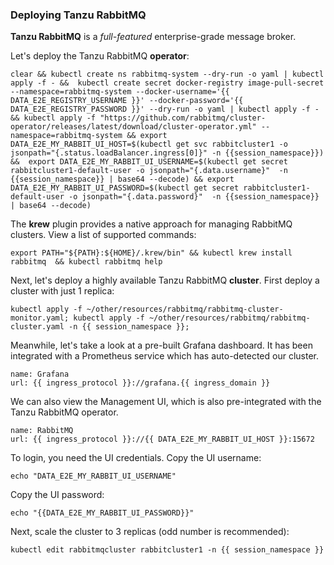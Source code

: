 
### Deploying Tanzu RabbitMQ

**Tanzu RabbitMQ** is a _full-featured_ enterprise-grade message broker.

Let's deploy the Tanzu RabbitMQ **operator**:

```execute
clear && kubectl create ns rabbitmq-system --dry-run -o yaml | kubectl apply -f - &&  kubectl create secret docker-registry image-pull-secret --namespace=rabbitmq-system --docker-username='{{ DATA_E2E_REGISTRY_USERNAME }}' --docker-password='{{ DATA_E2E_REGISTRY_PASSWORD }}' --dry-run -o yaml | kubectl apply -f - && kubectl apply -f "https://github.com/rabbitmq/cluster-operator/releases/latest/download/cluster-operator.yml" --namespace=rabbitmq-system && export DATA_E2E_MY_RABBIT_UI_HOST=$(kubectl get svc rabbitcluster1 -o jsonpath="{.status.loadBalancer.ingress[0]}" -n {{session_namespace}}) &&  export DATA_E2E_MY_RABBIT_UI_USERNAME=$(kubectl get secret rabbitcluster1-default-user -o jsonpath="{.data.username}"  -n {{session_namespace}} | base64 --decode) && export DATA_E2E_MY_RABBIT_UI_PASSWORD=$(kubectl get secret rabbitcluster1-default-user -o jsonpath="{.data.password}"  -n {{session_namespace}} | base64 --decode)
```

The **krew** plugin provides a native approach for managing RabbitMQ clusters. View a list of supported commands:
```execute
export PATH="${PATH}:${HOME}/.krew/bin" && kubectl krew install rabbitmq  && kubectl rabbitmq help
```

Next, let's deploy a highly available Tanzu RabbitMQ **cluster**. First deploy a cluster with just 1 replica:
```execute
kubectl apply -f ~/other/resources/rabbitmq/rabbitmq-cluster-monitor.yaml; kubectl apply -f ~/other/resources/rabbitmq/rabbitmq-cluster.yaml -n {{ session_namespace }};
```

Meanwhile, let's take a look at a pre-built Grafana dashboard. It has been integrated with a Prometheus service which has auto-detected our cluster.
```dashboard:create-dashboard
name: Grafana
url: {{ ingress_protocol }}://grafana.{{ ingress_domain }}
```

We can also view the Management UI, which is also pre-integrated with the Tanzu RabbitMQ operator.
```dashboard:create-dashboard
name: RabbitMQ
url: {{ ingress_protocol }}://{{ DATA_E2E_MY_RABBIT_UI_HOST }}:15672
```

To login, you need the UI credentials. Copy the UI username:
```copy
echo "DATA_E2E_MY_RABBIT_UI_USERNAME"
```

Copy the UI password:
```copy
echo "{{DATA_E2E_MY_RABBIT_UI_PASSWORD}}"
```

Next, scale the cluster to 3 replicas (odd number is recommended):
```execute
kubectl edit rabbitmqcluster rabbitcluster1 -n {{ session_namespace }}
```

